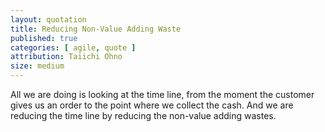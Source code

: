 ```yaml
---
layout: quotation
title: Reducing Non-Value Adding Waste
published: true
categories: [ agile, quote ]
attribution: Taiichi Ohno
size: medium
---
```


All we are doing is looking at the time line, from the moment the customer 
gives us an order to the point where we collect the cash. And we are reducing 
the time line by reducing the non-value adding wastes.
